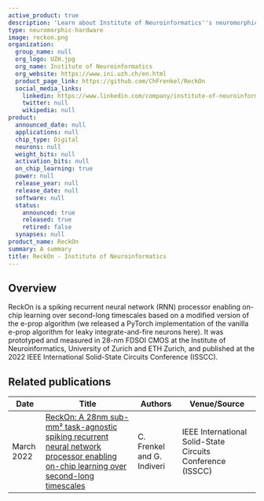```yaml
---
active_product: true
description: 'Learn about Institute of Neuroinformatics''s neuromorphic hardware: ReckOn'
type: neuromorphic-hardware
image: reckon.png
organization:
  group_name: null
  org_logo: UZH.jpg
  org_name: Institute of Neuroinformatics
  org_website: https://www.ini.uzh.ch/en.html
  product_page_link: https://github.com/ChFrenkel/ReckOn
  social_media_links:
    linkedin: https://www.linkedin.com/company/institute-of-neuroinformatics-uni-eth-zurich/
    twitter: null
    wikipedia: null
product:
  announced_date: null
  applications: null
  chip_type: Digital
  neurons: null
  weight_bits: null
  activation_bits: null
  on_chip_learning: true
  power: null
  release_year: null
  release_date: null
  software: null
  status:
    announced: true
    released: true
    retired: false
  synapses: null
product_name: ReckOn
summary: A summary
title: ReckOn - Institute of Neuroinformatics
---
```


## Overview
ReckOn is a spiking recurrent neural network (RNN) processor enabling on-chip learning over second-long timescales based on a modified version of the e-prop algorithm (we released a PyTorch implementation of the vanilla e-prop algorithm for leaky integrate-and-fire neurons here). It was prototyped and measured in 28-nm FDSOI CMOS at the Institute of Neuroinformatics, University of Zurich and ETH Zurich, and published at the 2022 IEEE International Solid-State Circuits Conference (ISSCC).


## Related publications

| Date | Title | Authors  | Venue/Source |
|------|-------|----------|------------- |
| March 2022 | [ReckOn: A 28nm sub-mm² task-agnostic spiking recurrent neural network processor enabling on-chip learning over second-long timescales](https://ieeexplore.ieee.org/document/9731734) | C. Frenkel and G. Indiveri | IEEE International Solid-State Circuits Conference (ISSCC) |
